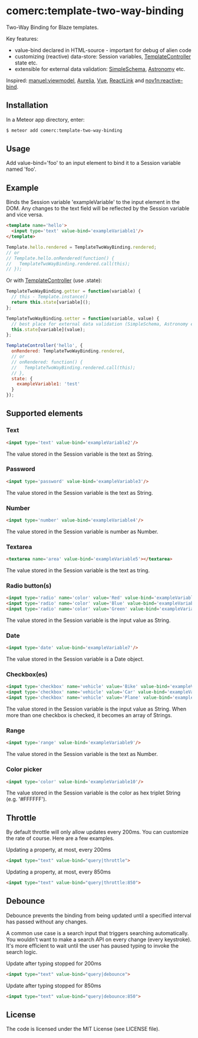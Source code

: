 comerc:template-two-way-binding
===============================

Two-Way Binding for Blaze templates.

Key features:
- value-bind declared in HTML-source - important for debug of alien code
- customizing (reactive) data-store: Session variables, [TemplateController](https://github.com/meteor-space/template-controller) state etc.
- extensible for external data validation: [SimpleSchema](https://github.com/aldeed/meteor-simple-schema), [Astronomy](https://github.com/jagi/meteor-astronomy) etc.

Inspired: [manuel:viewmodel](https://github.com/ManuelDeLeon/viewmodel), [Aurelia](http://aurelia.io/), [Vue](https://vuejs.org/guide/#Two-way-Binding), [ReactLink](https://facebook.github.io/react/docs/two-way-binding-helpers.html) and [nov1n:reactive-bind](https://github.com/nov1n/reactive-bind).


## Installation

In a Meteor app directory, enter:

```bash
$ meteor add comerc:template-two-way-binding
```

## Usage
Add value-bind='foo' to an input element to bind it to a Session variable named 'foo'.

## Example

Binds the Session variable 'exampleVariable' to the input element in the DOM. Any changes to the text field will be reflected
by the Session variable and vice versa.

```HTML
<template name='hello'>
  <input type='text' value-bind='exampleVariable1'/>
</template>
```

```javascript
Template.hello.rendered = TemplateTwoWayBinding.rendered;
// or
// Template.hello.onRendered(function() {
//   TemplateTwoWayBinding.rendered.call(this);
// });
```
Or with [TemplateController](https://github.com/meteor-space/template-controller) (use .state):

```javascript
TemplateTwoWayBinding.getter = function(variable) {
  // this - Template.instance()
  return this.state[variable]();
};

TemplateTwoWayBinding.setter = function(variable, value) {
  // best place for external data validation (SimpleSchema, Astronomy etc.)
  this.state[variable](value);
};

TemplateController('hello', {
  onRendered: TemplateTwoWayBinding.rendered,
  // or
  // onRendered: function() {
  //   TemplateTwoWayBinding.rendered.call(this);
  // },
  state: {
    exampleVariable1: 'test'
  }
});
```

## Supported elements
### Text
```HTML
<input type='text' value-bind='exampleVariable2'/>
```

The value stored in the Session variable is the text as String.

### Password
```HTML
<input type='password' value-bind='exampleVariable3'/>
```

The value stored in the Session variable is the text as String.

### Number
```HTML
<input type='number' value-bind='exampleVariable4'/>
```

The value stored in the Session variable is number as Number.

### Textarea
```HTML
<textarea name='area' value-bind='exampleVariable5'></textarea>
```

The value stored in the Session variable is the text as tring.

### Radio button(s)
```HTML
<input type='radio' name='color' value='Red' value-bind='exampleVariable6'/> Red
<input type='radio' name='color' value='Blue' value-bind='exampleVariable6'/> Blue
<input type='radio' name='color' value='Green' value-bind='exampleVariable6'/> Green
```

The value stored in the Session variable is the input value as String.

### Date
```HTML
<input type='date' value-bind='exampleVariable7'/>
```

The value stored in the Session variable is a Date object.

### Checkbox(es)
```HTML
<input type='checkbox' name='vehicle' value='Bike' value-bind='exampleVariable8'/> Bike
<input type='checkbox' name='vehicle' value='Car' value-bind='exampleVariable8'/> Car
<input type='checkbox' name='vehicle' value='Plane' value-bind='exampleVariable8'/> Plane
```

The value stored in the Session variable is the input value as String. When more than one checkbox
is checked, it becomes an array of Strings.

### Range
```HTML
<input type='range' value-bind='exampleVariable9'/>
```

The value stored in the Session variable is the text as Number.

### Color picker
```HTML
<input type='color' value-bind='exampleVariable10'/>
```

The value stored in the Session variable is the color as hex triplet String (e.g. '#FFFFFF').

## Throttle

By default throttle will only allow updates every 200ms. You can customize the rate of course. Here are a few examples.

Updating a property, at most, every 200ms
```HTML
<input type="text" value-bind="query|throttle">
```

Updating a property, at most, every 850ms
```HTML
<input type="text" value-bind="query|throttle:850">
```

## Debounce

Debounce prevents the binding from being updated until a specified interval has passed without any changes.

A common use case is a search input that triggers searching automatically. You wouldn't want to make a search API on every change (every keystroke). It's more efficient to wait until the user has paused typing to invoke the search logic.

Update after typing stopped for 200ms
```HTML
<input type="text" value-bind="query|debounce">
```

Update after typing stopped for 850ms
```HTML
<input type="text" value-bind="query|debounce:850">
```

## License
The code is licensed under the MIT License (see LICENSE file).
